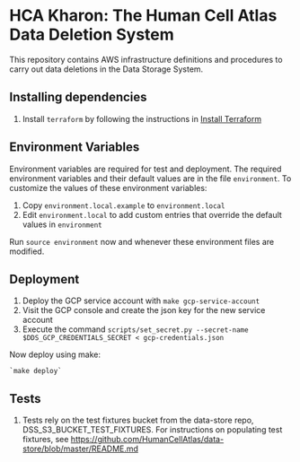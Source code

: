 # HCA Kharon: The Human Cell Atlas Data Deletion System

This repository contains AWS infrastructure definitions and procedures to carry out data deletions in the Data Storage System.

## Installing dependencies

1. Install `terraform` by following the instructions in [Install Terraform](https://www.terraform.io/intro/getting-started/install.html)

## Environment Variables

Environment variables are required for test and deployment. The required environment variables and their default values
are in the file `environment`. To customize the values of these environment variables:

1. Copy `environment.local.example` to `environment.local`
1. Edit `environment.local` to add custom entries that override the default values in `environment`
    
Run `source environment` now and whenever these environment files are modified.

## Deployment

1. Deploy the GCP service account with `make gcp-service-account`
1. Visit the GCP console and create the json key for the new service account
1. Execute the command `scripts/set_secret.py --secret-name $DDS_GCP_CREDENTIALS_SECRET < gcp-credentials.json`

Now deploy using make:

    `make deploy`

## Tests

1. Tests rely on the test fixtures bucket from the data-store repo, DSS_S3_BUCKET_TEST_FIXTURES. For instructions on populating test fixtures, see https://github.com/HumanCellAtlas/data-store/blob/master/README.md
